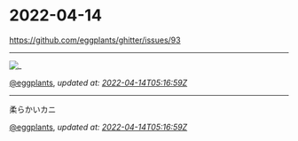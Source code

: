 # 2022-04-14

<https://github.com/eggplants/ghitter/issues/93>

---

![_](https://github.githubassets.com/images/mona-loading-default.gif)

[@eggplants](https://github.com/eggplants), *updated at: [2022-04-14T05:16:59Z](https://github.com/eggplants/ghitter/issues/93#issue-1203447407)*

---

柔らかいカニ

[@eggplants](https://github.com/eggplants), *updated at: [2022-04-14T05:16:59Z](https://github.com/eggplants/ghitter/issues/93#issuecomment-1098718608)*
